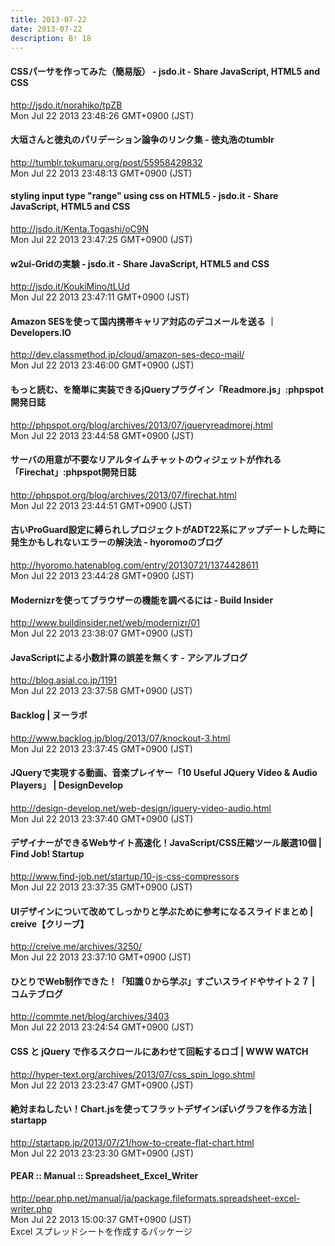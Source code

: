 ```yaml
---
title: 2013-07-22
date: 2013-07-22
description: B! 18
---
```


#### CSSパーサを作ってみた（簡易版） - jsdo.it - Share JavaScript, HTML5 and CSS
http://jsdo.it/norahiko/tpZB<br>
Mon Jul 22 2013 23:48:26 GMT+0900 (JST)<br>


#### 大垣さんと徳丸のパリデーション論争のリンク集 - 徳丸浩のtumblr
http://tumblr.tokumaru.org/post/55958429832<br>
Mon Jul 22 2013 23:48:13 GMT+0900 (JST)<br>


#### styling input type "range" using css on HTML5  - jsdo.it - Share JavaScript, HTML5 and CSS
http://jsdo.it/Kenta.Togashi/oC9N<br>
Mon Jul 22 2013 23:47:25 GMT+0900 (JST)<br>


#### w2ui-Gridの実験 - jsdo.it - Share JavaScript, HTML5 and CSS
http://jsdo.it/KoukiMino/tLUd<br>
Mon Jul 22 2013 23:47:11 GMT+0900 (JST)<br>


#### Amazon SESを使って国内携帯キャリア対応のデコメールを送る ｜ Developers.IO
http://dev.classmethod.jp/cloud/amazon-ses-deco-mail/<br>
Mon Jul 22 2013 23:46:00 GMT+0900 (JST)<br>


#### もっと読む、を簡単に実装できるjQueryプラグイン「Readmore.js」:phpspot開発日誌
http://phpspot.org/blog/archives/2013/07/jqueryreadmorej.html<br>
Mon Jul 22 2013 23:44:58 GMT+0900 (JST)<br>


#### サーバの用意が不要なリアルタイムチャットのウィジェットが作れる「Firechat」:phpspot開発日誌
http://phpspot.org/blog/archives/2013/07/firechat.html<br>
Mon Jul 22 2013 23:44:51 GMT+0900 (JST)<br>


#### 古いProGuard設定に縛られしプロジェクトがADT22系にアップデートした時に発生かもしれないエラーの解決法 - hyoromoのブログ
http://hyoromo.hatenablog.com/entry/20130721/1374428611<br>
Mon Jul 22 2013 23:44:28 GMT+0900 (JST)<br>


#### Modernizrを使ってブラウザーの機能を調べるには - Build Insider
http://www.buildinsider.net/web/modernizr/01<br>
Mon Jul 22 2013 23:38:07 GMT+0900 (JST)<br>


#### JavaScriptによる小数計算の誤差を無くす - アシアルブログ
http://blog.asial.co.jp/1191<br>
Mon Jul 22 2013 23:37:58 GMT+0900 (JST)<br>


#### Backlog | ヌーラボ
http://www.backlog.jp/blog/2013/07/knockout-3.html<br>
Mon Jul 22 2013 23:37:45 GMT+0900 (JST)<br>


#### JQueryで実現する動画、音楽プレイヤー「10 Useful JQuery Video & Audio Players」 | DesignDevelop
http://design-develop.net/web-design/jquery-video-audio.html<br>
Mon Jul 22 2013 23:37:40 GMT+0900 (JST)<br>


#### デザイナーができるWebサイト高速化！JavaScript/CSS圧縮ツール厳選10個 | Find Job! Startup
http://www.find-job.net/startup/10-js-css-compressors<br>
Mon Jul 22 2013 23:37:35 GMT+0900 (JST)<br>


####   UIデザインについて改めてしっかりと学ぶために参考になるスライドまとめ | creive【クリーブ】
http://creive.me/archives/3250/<br>
Mon Jul 22 2013 23:37:10 GMT+0900 (JST)<br>


#### ひとりでWeb制作できた！「知識０から学ぶ」すごいスライドやサイト２７ | コムテブログ
http://commte.net/blog/archives/3403<br>
Mon Jul 22 2013 23:24:54 GMT+0900 (JST)<br>


#### CSS と jQuery で作るスクロールにあわせて回転するロゴ | WWW WATCH
http://hyper-text.org/archives/2013/07/css_spin_logo.shtml<br>
Mon Jul 22 2013 23:23:47 GMT+0900 (JST)<br>


#### 絶対まねしたい！Chart.jsを使ってフラットデザインぽいグラフを作る方法 | startapp
http://startapp.jp/2013/07/21/how-to-create-flat-chart.html<br>
Mon Jul 22 2013 23:23:30 GMT+0900 (JST)<br>


#### PEAR :: Manual :: Spreadsheet_Excel_Writer
http://pear.php.net/manual/ja/package.fileformats.spreadsheet-excel-writer.php<br>
Mon Jul 22 2013 15:00:37 GMT+0900 (JST)<br>
Excel スプレッドシートを作成するパッケージ


